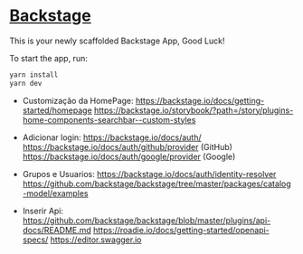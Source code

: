 # [Backstage](https://backstage.io)

This is your newly scaffolded Backstage App, Good Luck!

To start the app, run:

```sh
yarn install
yarn dev
```

- Customização da HomePage:
https://backstage.io/docs/getting-started/homepage
https://backstage.io/storybook/?path=/story/plugins-home-components-searchbar--custom-styles


- Adicionar login:
https://backstage.io/docs/auth/
https://backstage.io/docs/auth/github/provider (GitHub)
https://backstage.io/docs/auth/google/provider (Google)

- Grupos e Usuarios:
https://backstage.io/docs/auth/identity-resolver
https://github.com/backstage/backstage/tree/master/packages/catalog-model/examples

- Inserir Api:
https://github.com/backstage/backstage/blob/master/plugins/api-docs/README.md
https://roadie.io/docs/getting-started/openapi-specs/
https://editor.swagger.io